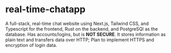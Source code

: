# real-time-chatapp

A full-stack, real-time chat website using Next.js, Tailwind CSS, and Typescript for the frontend, Rust on the backend, and PostgreSQl as the database.
Has accounts/logins, but is **NOT SECURE**. It stores information as plain text and transfers data over HTTP; Plan to implement HTTPS and encryption of login data.
